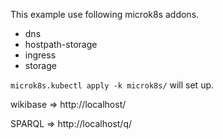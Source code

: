 This example use following microk8s addons.
- dns
- hostpath-storage
- ingress
- storage

`microk8s.kubectl apply -k microk8s/` will set up.

wikibase => http://localhost/

SPARQL => http://localhost/q/

